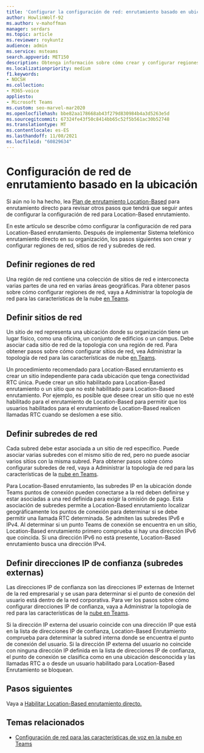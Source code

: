 ```yaml
---
title: 'Configurar la configuración de red: enrutamiento basado en ubicación'
author: HowlinWolf-92
ms.author: v-mahoffman
manager: serdars
ms.topic: article
ms.reviewer: roykuntz
audience: admin
ms.service: msteams
search.appverid: MET150
description: Obtenga información sobre cómo crear y configurar regiones de red, sitios y subredes para Location-Based enrutamiento directo.
ms.localizationpriority: medium
f1.keywords:
- NOCSH
ms.collection:
- M365-voice
appliesto:
- Microsoft Teams
ms.custom: seo-marvel-mar2020
ms.openlocfilehash: bbe82aa178668ab43f279d830984b4a3d5263e5d
ms.sourcegitcommit: 67324fe43f50c8414bb65c52f5b561ac30b52748
ms.translationtype: MT
ms.contentlocale: es-ES
ms.lasthandoff: 11/08/2021
ms.locfileid: "60829634"
---
```

# <a name="configure-network-settings-for-location-based-routing"></a>Configuración de red de enrutamiento basado en la ubicación

Si aún no lo ha hecho, lea [Plan de enrutamiento Location-Based](location-based-routing-plan.md) para enrutamiento directo para revisar otros pasos que tendrá que seguir antes de configurar la configuración de red para Location-Based enrutamiento.

En este artículo se describe cómo configurar la configuración de red para Location-Based enrutamiento. Después de implementar Sistema telefónico enrutamiento directo en su organización, los pasos siguientes son crear y configurar regiones de red, sitios de red y subredes de red.

## <a name="define-network-regions"></a>Definir regiones de red

Una región de red contiene una colección de sitios de red e interconecta varias partes de una red en varias áreas geográficas. Para obtener pasos sobre cómo configurar regiones de red, vaya a Administrar la topología de red para las características de la nube [en Teams](manage-your-network-topology.md).

## <a name="define-network-sites"></a>Definir sitios de red

Un sitio de red representa una ubicación donde su organización tiene un lugar físico, como una oficina, un conjunto de edificios o un campus. Debe asociar cada sitio de red de la topología con una región de red. Para obtener pasos sobre cómo configurar sitios de red, vea Administrar la topología de red para las características de nube [en Teams](manage-your-network-topology.md).

Un procedimiento recomendado para Location-Based enrutamiento es crear un sitio independiente para cada ubicación que tenga conectividad RTC única. Puede crear un sitio habilitado para Location-Based enrutamiento o un sitio que no esté habilitado para Location-Based enrutamiento. Por ejemplo, es posible que desee crear un sitio que no esté habilitado para el enrutamiento de Location-Based para permitir que los usuarios habilitados para el enrutamiento de Location-Based realicen llamadas RTC cuando se deslomen a ese sitio.

## <a name="define-network-subnets"></a>Definir subredes de red

Cada subred debe estar asociada a un sitio de red específico. Puede asociar varias subredes con el mismo sitio de red, pero no puede asociar varios sitios con la misma subred. Para obtener pasos sobre cómo configurar subredes de red, vaya a Administrar la topología de red para las características de la [nube en Teams](manage-your-network-topology.md).

Para Location-Based enrutamiento, las subredes IP en la ubicación donde Teams puntos de conexión pueden conectarse a la red deben definirse y estar asociadas a una red definida para exigir la omisión de pago. Esta asociación de subredes permite a Location-Based enrutamiento localizar geográficamente los puntos de conexión para determinar si se debe permitir una llamada RTC determinada. Se admiten las subredes IPv6 e IPv4. Al determinar si un punto Teams de conexión se encuentra en un sitio, Location-Based enrutamiento primero comprueba si hay una dirección IPv6 que coincida. Si una dirección IPv6 no está presente, Location-Based enrutamiento busca una dirección IPv4.

## <a name="define-trusted-ip-addresses-external-subnets"></a>Definir direcciones IP de confianza (subredes externas)

Las direcciones IP de confianza son las direcciones IP externas de Internet de la red empresarial y se usan para determinar si el punto de conexión del usuario está dentro de la red corporativa. Para ver los pasos sobre cómo configurar direcciones IP de confianza, vaya a Administrar la topología de red para las características de la [nube en Teams](manage-your-network-topology.md).

Si la dirección IP externa del usuario coincide con una dirección IP que está en la lista de direcciones IP de confianza, Location-Based Enrutamiento comprueba para determinar la subred interna donde se encuentra el punto de conexión del usuario. Si la dirección IP externa del usuario no coincide con ninguna dirección IP definida en la lista de direcciones IP de confianza, el punto de conexión se clasifica como en una ubicación desconocida y las llamadas RTC a o desde un usuario habilitado para Location-Based Enrutamiento se bloquean.

## <a name="next-steps"></a>Pasos siguientes

Vaya a [Habilitar Location-Based enrutamiento directo.](location-based-routing-enable.md)

## <a name="related-topics"></a>Temas relacionados

- [Configuración de red para las características de voz en la nube en Teams](cloud-voice-network-settings.md)
